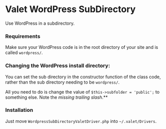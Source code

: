# Valet WordPress SubDirectory

Use WordPress in a subdirectory.

### Requirements

Make sure your WordPress code is in the root directory of your site and is called `wordpress/`.

### Changing the WordPress install directory:

You can set the sub directory in the constructor function of the class code, rather than the sub directory needing to be `wordpress/`.

All you need to do is change the value of `$this->subfolder = 'public';` to something else. Note the *missing trailing slash*.**

### Installation

Just move `WordpressSubDirectoryValetDriver.php` into `~/.valet/Drivers`.
